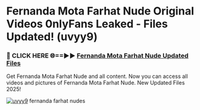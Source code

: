 # Fernanda Mota Farhat Nude Original Videos 0nlyFans Leaked - Files Updated! (uvyy9)

<h3>🔴 CLICK HERE 🌐==►► <a href="https://tinyurl.com/yrmya6cz" rel="nofollow">Fernanda Mota Farhat Nude Updated Files</a></h3>

Get Fernanda Mota Farhat Nude and all content. Now you can access all videos and pictures of Fernanda Mota Farhat Nude. New Updated Files 2025!

[![uvyy9](https://i.imgur.com/FMdXYCs.gif)](https://tinyurl.com/yrmya6cz)
fernanda farhat nudes